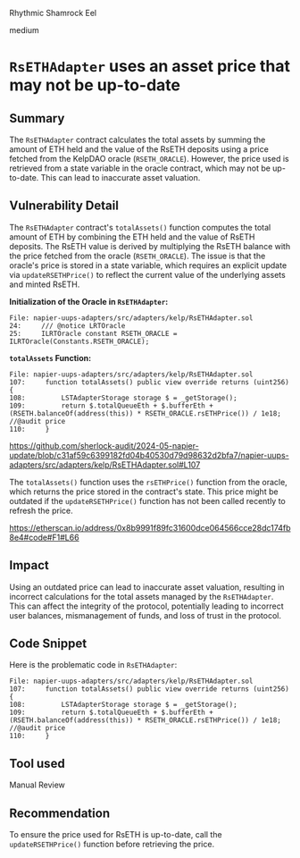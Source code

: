 Rhythmic Shamrock Eel

medium

# `RsETHAdapter` uses an asset price that may not be up-to-date

## Summary

The `RsETHAdapter` contract calculates the total assets by summing the amount of ETH held and the value of the RsETH deposits using a price fetched from the KelpDAO oracle (`RSETH_ORACLE`). However, the price used is retrieved from a state variable in the oracle contract, which may not be up-to-date. This can lead to inaccurate asset valuation.

## Vulnerability Detail

The `RsETHAdapter` contract's `totalAssets()` function computes the total amount of ETH by combining the ETH held and the value of RsETH deposits. The RsETH value is derived by multiplying the RsETH balance with the price fetched from the oracle (`RSETH_ORACLE`). The issue is that the oracle's price is stored in a state variable, which requires an explicit update via `updateRSETHPrice()` to reflect the current value of the underlying assets and minted RsETH.

**Initialization of the Oracle in `RsETHAdapter`:**

```solidity
File: napier-uups-adapters/src/adapters/kelp/RsETHAdapter.sol
24:     /// @notice LRTOracle
25:     ILRTOracle constant RSETH_ORACLE = ILRTOracle(Constants.RSETH_ORACLE);
```

**`totalAssets` Function:**

```solidity
File: napier-uups-adapters/src/adapters/kelp/RsETHAdapter.sol
107:     function totalAssets() public view override returns (uint256) {
108:         LSTAdapterStorage storage $ = _getStorage();
109:         return $.totalQueueEth + $.bufferEth + (RSETH.balanceOf(address(this)) * RSETH_ORACLE.rsETHPrice()) / 1e18; //@audit price
110:     }
```

https://github.com/sherlock-audit/2024-05-napier-update/blob/c31af59c6399182fd04b40530d79d98632d2bfa7/napier-uups-adapters/src/adapters/kelp/RsETHAdapter.sol#L107

The `totalAssets()` function uses the `rsETHPrice()` function from the oracle, which returns the price stored in the contract's state. This price might be outdated if the `updateRSETHPrice()` function has not been called recently to refresh the price.

https://etherscan.io/address/0x8b9991f89fc31600dce064566cce28dc174fb8e4#code#F1#L66

## Impact

Using an outdated price can lead to inaccurate asset valuation, resulting in incorrect calculations for the total assets managed by the `RsETHAdapter`. This can affect the integrity of the protocol, potentially leading to incorrect user balances, mismanagement of funds, and loss of trust in the protocol.

## Code Snippet

Here is the problematic code in `RsETHAdapter`:

```solidity
File: napier-uups-adapters/src/adapters/kelp/RsETHAdapter.sol
107:     function totalAssets() public view override returns (uint256) {
108:         LSTAdapterStorage storage $ = _getStorage();
109:         return $.totalQueueEth + $.bufferEth + (RSETH.balanceOf(address(this)) * RSETH_ORACLE.rsETHPrice()) / 1e18; //@audit price
110:     }
```

## Tool used

Manual Review

## Recommendation

To ensure the price used for RsETH is up-to-date, call the `updateRSETHPrice()` function before retrieving the price. 
